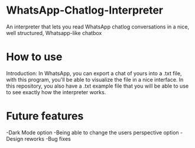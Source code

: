 # WhatsApp-Chatlog-Interpreter
An interpreter that lets you read WhatsApp chatlog conversations in a nice, well structured, Whatsapp-like chatbox

# How to use
Introduction: In WhatsApp, you can export a chat of yours into a .txt file, with this program, you'll be able to visualize the file in a nice interface.
In this repository, you also have a .txt example file that you will be able to use to see exactly how the interpreter works.

# Future features
-Dark Mode option
-Being able to change the users perspective option
-Design reworks
-Bug fixes
